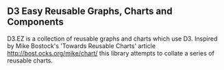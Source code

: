 ## D3 Easy Reusable Graphs, Charts and Components
D3.EZ is a collection of reusable graphs and charts which use D3. Inspired by Mike Bostock's 'Towards Reusable Charts' article http://bost.ocks.org/mike/chart/ this library attempts to collate a series of reusable charts.

